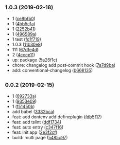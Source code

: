 ## <small>1.0.3 (2019-02-18)</small>

* 1 ([ce8bfb0](https://git.tutorabc.com/fe/tutorabc/landingpage/commits/ce8bfb0))
* 1 ([4bb5c1a](https://git.tutorabc.com/fe/tutorabc/landingpage/commits/4bb5c1a))
* 1 ([2252b41](https://git.tutorabc.com/fe/tutorabc/landingpage/commits/2252b41))
* 1 ([496589a](https://git.tutorabc.com/fe/tutorabc/landingpage/commits/496589a))
* 1 test ([fd1f719](https://git.tutorabc.com/fe/tutorabc/landingpage/commits/fd1f719))
* 1.0.3 ([11b30e8](https://git.tutorabc.com/fe/tutorabc/landingpage/commits/11b30e8))
* 111 ([67dfe4d](https://git.tutorabc.com/fe/tutorabc/landingpage/commits/67dfe4d))
* 2 ([4ccce11](https://git.tutorabc.com/fe/tutorabc/landingpage/commits/4ccce11))
* up: package ([5a26f1c](https://git.tutorabc.com/fe/tutorabc/landingpage/commits/5a26f1c))
* chore: changelog add post-commit hook ([7a7d9ba](https://git.tutorabc.com/fe/tutorabc/landingpage/commits/7a7d9ba))
* add: conventional-changelog ([b668135](https://git.tutorabc.com/fe/tutorabc/landingpage/commits/b668135))



## <small>0.0.2 (2019-02-15)</small>

* 1 ([692733a](https://git.tutorabc.com/fe/tutorabc/landingpage/commits/692733a))
* 1 ([9353e09](https://git.tutorabc.com/fe/tutorabc/landingpage/commits/9353e09))
* 1 ([f51450b](https://git.tutorabc.com/fe/tutorabc/landingpage/commits/f51450b))
* add babel ([3332bca](https://git.tutorabc.com/fe/tutorabc/landingpage/commits/3332bca))
* feat: add dontenv add defineplugin ([fdb5f17](https://git.tutorabc.com/fe/tutorabc/landingpage/commits/fdb5f17))
* feat: add tslint ([ddf1734](https://git.tutorabc.com/fe/tutorabc/landingpage/commits/ddf1734))
* feat: auto entry ([c347f16](https://git.tutorabc.com/fe/tutorabc/landingpage/commits/c347f16))
* feat: init app ([2e3f2cf](https://git.tutorabc.com/fe/tutorabc/landingpage/commits/2e3f2cf))
* build: multi page ([5485c97](https://git.tutorabc.com/fe/tutorabc/landingpage/commits/5485c97))



